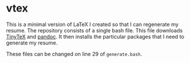 # vtex

This is a minimal version of LaTeX I created so that I can regenerate my resume. The repository consists of a single bash file. This file downloads [TinyTeX](https://yihui.org/tinytex/) and [pandoc](https://pandoc.org/). It then installs the particular packages that I need to generate my resume.

These files can be changed on line 29 of `generate.bash`.